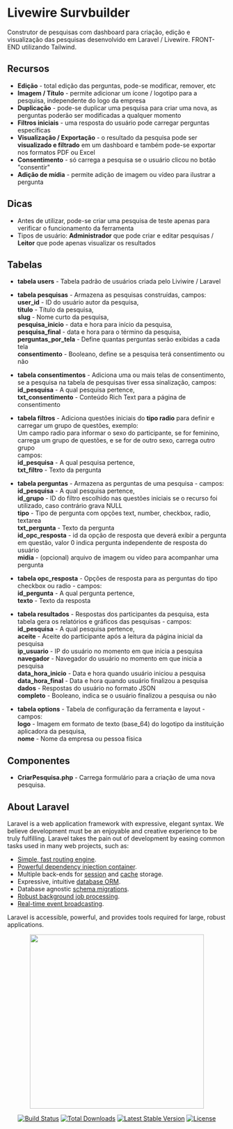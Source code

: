 # Livewire Survbuilder
Construtor de pesquisas com dashboard para criação, edição e visualização das pesquisas desenvolvido em Laravel / Livewire. FRONT-END utilizando Tailwind.

## Recursos
- <b>Edição</b> - total edição das perguntas, pode-se modificar, remover, etc
- <b>Imagem / Título</b> - permite adicionar um ícone / logotipo para a pesquisa, independente do logo da empresa
- <b>Duplicação</b> - pode-se duplicar uma pesquisa para criar uma nova, as perguntas poderão ser modificadas a qualquer momento
- <b>Filtros iniciais</b> - uma resposta do usuário pode carregar perguntas específicas
- <b>Visualização / Exportação</b> - o resultado da pesquisa pode ser <b>visualizado e filtrado</b> em um dashboard e também pode-se exportar nos formatos PDF ou Excel
- <b>Consentimento</b> - só carrega a pesquisa se o usuário clicou no botão "consentir"
- <b>Adição de mídia</b> - permite adição de imagem ou vídeo para ilustrar a pergunta

## Dicas
- Antes de utilizar, pode-se criar uma pesquisa de teste apenas para verificar o funcionamento da ferramenta
- Tipos de usuário: <b>Administrador</b> que pode criar e editar pesquisas / <b>Leitor</b> que pode apenas visualizar os resultados

## Tabelas
- <b>tabela users</b> - Tabela padrão de usuários criada pelo Liviwire / Laravel<br>

- <b>tabela pesquisas</b> - Armazena as pesquisas construídas, campos: <br>
<b>user_id</b> - ID do usuário autor da pesquisa, <br>
<b>titulo</b> - Título da pesquisa, <br>
<b>slug</b> - Nome curto da pesquisa, <br> 
<b>pesquisa_inicio</b> - data e hora para início da pesquisa, <br>
<b>pesquisa_final</b> - data e hora para o término da pesquisa, <br>
<b>perguntas_por_tela</b> - Define quantas perguntas serão exibidas a cada tela <br>
<b>consentimento</b> - Booleano, define se a pesquisa terá consentimento ou não <br>


- <b>tabela consentimentos</b> - Adiciona uma ou mais telas de consentimento, se a pesquisa na tabela de pesquisas tiver essa sinalização, campos: <br>
<b>id_pesquisa</b> - A qual pesquisa pertence, <br>
<b>txt_consentimento</b> - Conteúdo Rich Text para a página de consentimento <br>

- <b>tabela filtros</b> - Adiciona questões iniciais do <b>tipo radio</b> para definir e carregar um grupo de questões, exemplo:<br>
Um campo radio para informar o sexo do participante, se for feminino, carrega um grupo de questões, e se for de outro sexo, carrega outro grupo <br>
campos: <br>
<b>id_pesquisa</b> - A qual pesquisa pertence, <br>
<b>txt_filtro</b> - Texto da pergunta <br>

- <b>tabela perguntas</b> - Armazena as perguntas de uma pesquisa - campos: <br>
<b>id_pesquisa</b> - A qual pesquisa pertence, <br>
<b>id_grupo</b> - ID do filtro escolhido nas questões iniciais se o recurso foi utilizado, caso contrário grava NULL <br>
<b>tipo</b> - Tipo de pergunta com opções text, number, checkbox, radio, textarea <br>
<b>txt_pergunta</b> - Texto da pergunta <br>
<b>id_opc_resposta</b> - id da opção de resposta que deverá exibir a pergunta em questão, valor 0 indica pergunta independente de resposta do usuário <br>
<b>midia</b> - (opcional) arquivo de imagem ou vídeo para acompanhar uma pergunta <br>

- <b>tabela opc_resposta</b> - Opções de resposta para as perguntas do tipo checkbox ou radio - campos: <br>
<b>id_pergunta</b> - A qual pergunta pertence, <br>
<b>texto</b> - Texto da resposta <br>

- <b>tabela resultados</b> - Respostas dos participantes da pesquisa, esta tabela gera os relatórios e gráficos das pesquisas - campos: <br>
<b>id_pesquisa</b> - A qual pesquisa pertence, <br>
<b>aceite</b> - Aceite do participante após a leitura da página inicial da pesquisa <br>
<b>ip_usuario</b> - IP do usuário no momento em que inicia a pesquisa <br>
<b>navegador</b> - Navegador do usuário no momento em que inicia a pesquisa <br>
<b>data_hora_inicio</b> - Data e hora quando usuário iniciou a pesquisa <br>
<b>data_hora_final</b> - Data e hora quando usuário finalizou a pesquisa <br>
<b>dados</b> - Respostas do usuário no formato JSON <br>
<b>completo</b> - Booleano, indica se o usuário finalizou a pesquisa ou não <br>

- <b>tabela options</b> - Tabela de configuração da ferramenta e layout - campos: <br>
<b>logo</b> - Imagem em formato de texto (base_64) do logotipo da instituição aplicadora da pesquisa, <br>
<b>nome</b> - Nome da empresa ou pessoa física <br>


## Componentes
- <b>CriarPesquisa.php</b> - Carrega formulário para a criação de uma nova pesquisa. 

## About Laravel

Laravel is a web application framework with expressive, elegant syntax. We believe development must be an enjoyable and creative experience to be truly fulfilling. Laravel takes the pain out of development by easing common tasks used in many web projects, such as:

- [Simple, fast routing engine](https://laravel.com/docs/routing).
- [Powerful dependency injection container](https://laravel.com/docs/container).
- Multiple back-ends for [session](https://laravel.com/docs/session) and [cache](https://laravel.com/docs/cache) storage.
- Expressive, intuitive [database ORM](https://laravel.com/docs/eloquent).
- Database agnostic [schema migrations](https://laravel.com/docs/migrations).
- [Robust background job processing](https://laravel.com/docs/queues).
- [Real-time event broadcasting](https://laravel.com/docs/broadcasting).

Laravel is accessible, powerful, and provides tools required for large, robust applications.

<p align="center"><a href="https://laravel.com" target="_blank"><img src="https://raw.githubusercontent.com/laravel/art/master/logo-lockup/5%20SVG/2%20CMYK/1%20Full%20Color/laravel-logolockup-cmyk-red.svg" width="400"></a></p>

<p align="center">
<a href="https://travis-ci.org/laravel/framework"><img src="https://travis-ci.org/laravel/framework.svg" alt="Build Status"></a>
<a href="https://packagist.org/packages/laravel/framework"><img src="https://img.shields.io/packagist/dt/laravel/framework" alt="Total Downloads"></a>
<a href="https://packagist.org/packages/laravel/framework"><img src="https://img.shields.io/packagist/v/laravel/framework" alt="Latest Stable Version"></a>
<a href="https://packagist.org/packages/laravel/framework"><img src="https://img.shields.io/packagist/l/laravel/framework" alt="License"></a>
</p>


